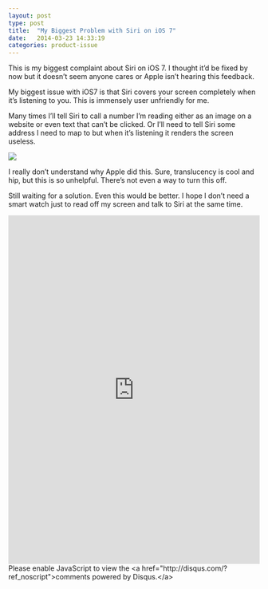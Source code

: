 ```yaml
---
layout: post
type: post
title:  "My Biggest Problem with Siri on iOS 7"
date:   2014-03-23 14:33:19
categories: product-issue 
---
```


<p>This is my biggest complaint about Siri on iOS 7. I thought it’d be fixed by now but it doesn’t seem anyone cares or Apple isn’t hearing this feedback.</p>
<p>My biggest issue with iOS7 is that Siri covers your screen completely when it’s listening to you. This is immensely user unfriendly for me. </p>
<p>Many times I’ll tell Siri to call a number I’m reading either as an image on a website or even text that can’t be clicked. Or I’ll need to tell Siri some address I need to map to but when it’s listening it renders the screen useless.</p>
<p class="c"><img src="{{site.url}}/assets/posts/Siri-iOS-7.1-Better.png"/></p>
<p>I really don’t understand why Apple did this. Sure, translucency is cool and hip, but this is so unhelpful. There’s not even a way to turn this off.</p>
<p>Still waiting for a solution. Even this would be better. I hope I don’t need a smart watch just to read off my screen and talk to Siri at the same time.</p>
<!-- Disqus -->
<div id="disqus_thread"><iframe id="dsq-2" data-disqus-uid="2" allowtransparency="true" frameborder="0" tabindex="0" title="Disqus" width="100%" src="http://disqus.com/embed/comments/?base=default&amp;disqus_version=9fd2841e&amp;f=taigeair&amp;t_u=http%3A%2F%2Fwww.taigeair.com%2Fbiggest-problem-with-siri-on-ios-7%2F&amp;t_d=My%20Biggest%20Problem%20with%20Siri%20on%20iOS%207&amp;t_t=My%20Biggest%20Problem%20with%20Siri%20on%20iOS%207&amp;s_o=default#2" scrolling="no" horizontalscrolling="no" verticalscrolling="no" style="width: 100% !important; border: none !important; overflow: hidden !important; height: 699px !important;"></iframe></div>
<script type="text/javascript">var disqus_shortname='taigeair';(function(){var dsq=document.createElement('script');dsq.type='text/javascript';dsq.async=true;dsq.src='//'+disqus_shortname+'.disqus.com/embed.js';(document.getElementsByTagName('head')[0]||document.getElementsByTagName('body')[0]).appendChild(dsq);})();</script>
<noscript>Please enable JavaScript to view the &lt;a href="http://disqus.com/?ref_noscript"&gt;comments powered by Disqus.&lt;/a&gt;</noscript>
<!-- End disqus -->
